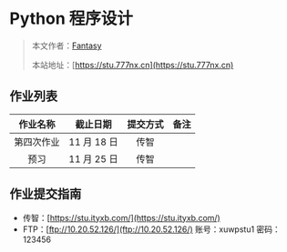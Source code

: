 # Python 程序设计

> 本文作者：[Fantasy](https://www.777nx.cn/personal/about/)
>
> 本站地址：[https://stu.777nx.cn](https://stu.777nx.cn)

## 作业列表

|  作业名称  |  截止日期   | 提交方式 | 备注 |
| :--------: | :---------: | :------: | :--: |
| 第四次作业 | 11 月 18 日 |   传智   |      |
|    预习    | 11 月 25 日 |   传智   |      |

## 作业提交指南

- 传智：[https://stu.ityxb.com/](https://stu.ityxb.com/)
- FTP：[ftp://10.20.52.126/](ftp://10.20.52.126/) 账号：xuwpstu1 密码：123456
